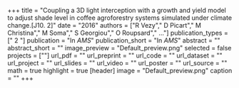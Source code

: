 +++
title = "Coupling a 3D light interception with a growth and yield model to adjust shade level in coffee agroforestry systems simulated under climate change.[J10. 2]"
date = "2016"
authors = ["R Vezy"," D Picart"," M Christina"," M Soma"," S Georgiou"," O Roupsard"," ..."]
publication_types = [" 2 "]
publication = "In *AMS*"
publication_short = "In *AMS*"
abstract = ""
abstract_short = ""
image_preview = "Default_preview.png"
selected =  false
projects = [""]
url_pdf = ""
url_preprint = ""
url_code = ""
url_dataset =  ""
url_project =  ""
url_slides =  ""
url_video =  ""
url_poster =  ""
url_source =  ""
math = true
highlight = true
[header]
image = "Default_preview.png"
caption =  ""
+++
